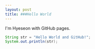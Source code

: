 ```yaml
---
layout: post
title: ###Hello World
---
```


I'm Hyeseon with GitHub pages.

```java
String str = "Hello World and GitHub!";
System.out.println(str);
```

